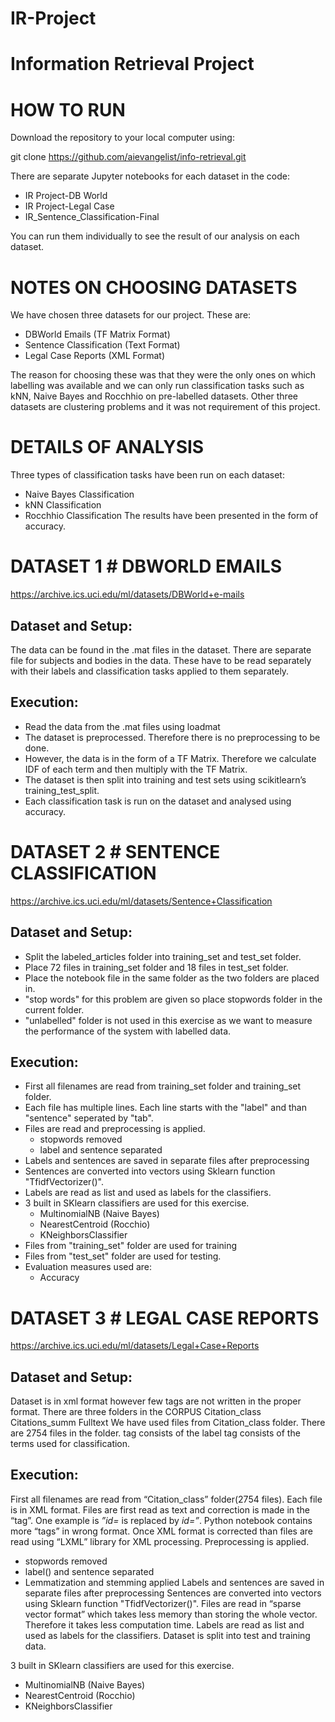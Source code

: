 # IR-Project
# Information Retrieval Project

# HOW TO RUN
Download the repository to your local computer using: 

git clone https://github.com/aievangelist/info-retrieval.git

There are separate Jupyter notebooks for each dataset in the code:

- IR Project-DB World
- IR Project-Legal Case
- IR_Sentence_Classification-Final

You can run them individually to see the result of our analysis on each dataset. 

# NOTES ON CHOOSING DATASETS
We have chosen three datasets for our project. These are:

- DBWorld Emails (TF Matrix Format)
- Sentence Classification (Text Format)
- Legal Case Reports (XML Format)

The reason for choosing these was that they were the only ones on which labelling was available and we can only run classification tasks such as kNN, Naive Bayes and Rocchhio on pre-labelled datasets. Other three datasets are clustering problems and it was not requirement of this project.

# DETAILS OF ANALYSIS
Three types of classification tasks have been run on each dataset:

- Naive Bayes Classification
- kNN Classification
- Rocchhio Classification
The results have been presented in the form of accuracy.

# DATASET 1 # DBWORLD EMAILS
https://archive.ics.uci.edu/ml/datasets/DBWorld+e-mails
## Dataset and Setup:
The data can be found in the .mat files in the dataset. There are separate file for subjects and bodies in the data. These have to be read separately with their labels and classification tasks applied to them separately.

## Execution:
- Read the data from the .mat files using loadmat
- The dataset is preprocessed. Therefore there is no preprocessing to be done. 
- However, the data is in the form of a TF Matrix. Therefore we calculate IDF of each term and then multiply with the TF Matrix. 
- The dataset is then split into training and test sets using scikitlearn’s training_test_split.
- Each classification task is run on the dataset and analysed using accuracy.


# DATASET 2 # SENTENCE CLASSIFICATION
https://archive.ics.uci.edu/ml/datasets/Sentence+Classification
## Dataset and Setup:
- Split the labeled_articles folder into training_set and test_set folder.
- Place 72 files in training_set folder and 18 files in test_set folder.
- Place the notebook file in the same folder as the two folders are placed in.
- "stop words" for this problem are given so place stopwords folder in the current folder.
- "unlabelled" folder is not used in this exercise as we want to measure the performance of the system with labelled data.

## Execution:
- First all filenames are read from training_set folder and training_set folder.
- Each file has multiple lines. Each line starts with the "label" and than "sentence" seperated by "tab".
- Files are read and preprocessing is applied. 
  - stopwords removed
  - label and sentence separated
- Labels and sentences are saved in separate files after preprocessing
- Sentences are converted into vectors using Sklearn function "TfidfVectorizer()".
- Labels are read as list and used as labels for the classifiers.
- 3 built in SKlearn classifiers are used for this exercise.
  - MultinomialNB (Naive Bayes)
  - NearestCentroid (Rocchio)
  - KNeighborsClassifier
- Files from "training_set" folder are used for training
- Files from "test_set" folder are used for testing.
- Evaluation measures used are:
  - Accuracy
  


# DATASET 3 # LEGAL CASE REPORTS
https://archive.ics.uci.edu/ml/datasets/Legal+Case+Reports

## Dataset and Setup:
Dataset is in xml format however few tags are not written in the proper format.
There are three folders in the CORPUS
Citation_class
Citations_summ
Fulltext
We have used files from Citation_class folder. There are 2754 files in the folder.
<class> tag consists of the label
<text> tag consists of the terms used for classification.

## Execution:
First all filenames are read from “Citation_class” folder(2754 files).
Each file is in XML format. Files are first read as text and correction is made in the “tag”. One example is _”id=_ is replaced by _id=”_. Python notebook contains more “tags” in wrong format.
Once XML format is corrected than files are read using “LXML” library for XML processing.
Preprocessing is applied.
- stopwords removed
- label(<class>) and sentence<text> separated
- Lemmatization and stemming applied
Labels and sentences are saved in separate files after preprocessing
Sentences are converted into vectors using Sklearn function "TfidfVectorizer()".
Files are read in “sparse vector format” which takes less memory than storing the whole vector. Therefore it takes less computation time. 
Labels are read as list and used as labels for the classifiers.
Dataset is split into test and training data.

3 built in SKlearn classifiers are used for this exercise.
- MultinomialNB (Naive Bayes)
- NearestCentroid (Rocchio)
- KNeighborsClassifier

